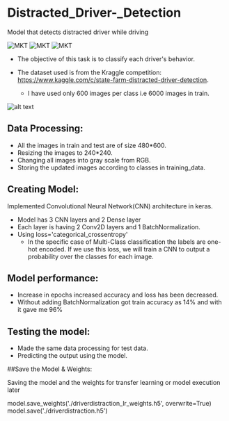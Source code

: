 # Distracted_Driver-_Detection
Model that detects distracted driver while driving

![MKT](https://img.shields.io/badge/version-v0.1-blue.svg)
![MKT](https://img.shields.io/badge/language-Python-green.svg)
![MKT](https://img.shields.io/badge/platform-GoogleColab-orange.svg)


- The objective of this task is to classify each driver's behavior. 

- The dataset used is from the Kraggle competition:            https://www.kaggle.com/c/state-farm-distracted-driver-detection.
  - I have used only 600 images per class i.e 6000 images in train.


![alt text](https://github.com/shyamprasad369/Distracted_Driver-_Detection/blob/master/data.png)


## Data Processing:
- All the images in train and test are of size 480*600.
- Resizing the images to 240*240.
- Changing all images into gray scale from RGB.
- Storing the updated images according to classes in training_data.

## Creating Model:
Implemented Convolutional Neural Network(CNN) architecture in keras.
- Model has 3 CNN layers and 2 Dense layer
- Each layer is having 2 Conv2D layers and 1 BatchNormalization.
- Using loss='categorical_crossentropy' 
  - In the specific case of Multi-Class classification the labels are one-hot encoded. If we use this loss, we will train a CNN to    output a probability over the classes for each image.
  
## Model performance:
- Increase in epochs increased accuracy and loss has been decreased.
- Without adding BatchNormalization got train accuracy as 14% and with it gave me 96%

## Testing the model:
- Made the same data processing for test data.
- Predicting the output using the model.

##Save the Model & Weights:

Saving the model and the weights for transfer learning or model execution later

model.save_weights('./driverdistraction_lr_weights.h5', overwrite=True)
model.save('./driverdistraction.h5')






















